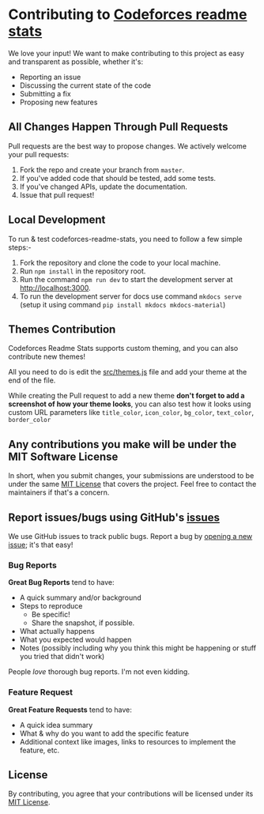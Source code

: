 # Contributing to [Codeforces readme stats](https://github.com/RedHeadphone/codeforces-readme-stats)

We love your input! We want to make contributing to this project as easy and transparent as possible, whether it's:

-   Reporting an issue
-   Discussing the current state of the code
-   Submitting a fix
-   Proposing new features

## All Changes Happen Through Pull Requests

Pull requests are the best way to propose changes. We actively welcome your pull requests:

1.  Fork the repo and create your branch from `master`.
2.  If you've added code that should be tested, add some tests.
3.  If you've changed APIs, update the documentation.
4.  Issue that pull request!

## Local Development

To run & test codeforces-readme-stats, you need to follow a few simple steps:-

1.  Fork the repository and clone the code to your local machine.
2.  Run `npm install` in the repository root.
3.  Run the command `npm run dev` to start the development server at <http://localhost:3000>.
4.  To run the development server for docs use command `mkdocs serve` (setup it using command `pip install mkdocs mkdocs-material`)

## Themes Contribution

Codeforces Readme Stats supports custom theming, and you can also contribute new themes!

All you need to do is edit the [src/themes.js](./src/themes.js) file and add your theme at the end of the file.

While creating the Pull request to add a new theme **don't forget to add a screenshot of how your theme looks**, you can also test how it looks using custom URL parameters like `title_color`, `icon_color`, `bg_color`, `text_color`, `border_color`

## Any contributions you make will be under the MIT Software License

In short, when you submit changes, your submissions are understood to be under the same [MIT License](http://choosealicense.com/licenses/mit/) that covers the project. Feel free to contact the maintainers if that's a concern.

## Report issues/bugs using GitHub's [issues](https://github.com/RedHeadphone/codeforces-readme-stats/issues)

We use GitHub issues to track public bugs. Report a bug by [opening a new issue](https://github.com/RedHeadphone/codeforces-readme-stats/issues/new/choose); it's that easy!

### Bug Reports

**Great Bug Reports** tend to have:

-   A quick summary and/or background
-   Steps to reproduce
    -   Be specific!
    -   Share the snapshot, if possible.
-   What actually happens
-   What you expected would happen
-   Notes (possibly including why you think this might be happening or stuff you tried that didn't work)

People _love_ thorough bug reports. I'm not even kidding.

### Feature Request

**Great Feature Requests** tend to have:

-   A quick idea summary
-   What & why do you want to add the specific feature
-   Additional context like images, links to resources to implement the feature, etc.

## License

By contributing, you agree that your contributions will be licensed under its [MIT License](./LICENSE).
